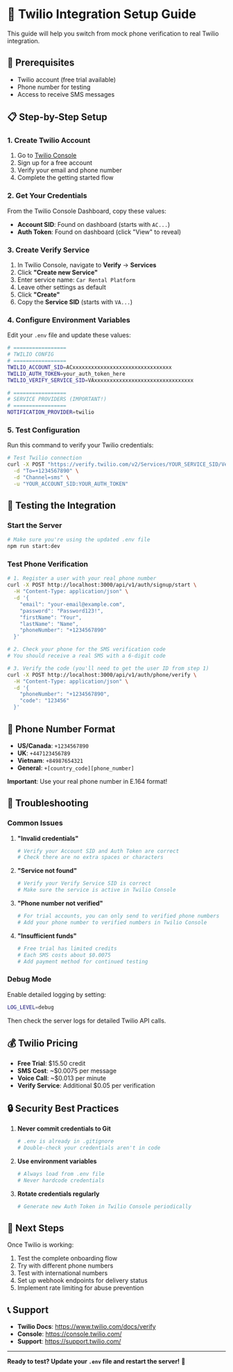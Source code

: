 # 📱 Twilio Integration Setup Guide

This guide will help you switch from mock phone verification to real Twilio integration.

## 🔧 Prerequisites

- Twilio account (free trial available)
- Phone number for testing
- Access to receive SMS messages

## 📋 Step-by-Step Setup

### 1. **Create Twilio Account**

1. Go to [Twilio Console](https://console.twilio.com/)
2. Sign up for a free account
3. Verify your email and phone number
4. Complete the getting started flow

### 2. **Get Your Credentials**

From the Twilio Console Dashboard, copy these values:

- **Account SID**: Found on dashboard (starts with `AC...`)
- **Auth Token**: Found on dashboard (click "View" to reveal)

### 3. **Create Verify Service**

1. In Twilio Console, navigate to **Verify** → **Services**
2. Click **"Create new Service"**
3. Enter service name: `Car Rental Platform`
4. Leave other settings as default
5. Click **"Create"**
6. Copy the **Service SID** (starts with `VA...`)

### 4. **Configure Environment Variables**

Edit your `.env` file and update these values:

```bash
# =================
# TWILIO CONFIG  
# =================
TWILIO_ACCOUNT_SID=ACxxxxxxxxxxxxxxxxxxxxxxxxxxxxxxxx
TWILIO_AUTH_TOKEN=your_auth_token_here
TWILIO_VERIFY_SERVICE_SID=VAxxxxxxxxxxxxxxxxxxxxxxxxxxxxxxxx

# =================
# SERVICE PROVIDERS (IMPORTANT!)
# =================
NOTIFICATION_PROVIDER=twilio
```

### 5. **Test Configuration**

Run this command to verify your Twilio credentials:

```bash
# Test Twilio connection
curl -X POST "https://verify.twilio.com/v2/Services/YOUR_SERVICE_SID/Verifications" \
  -d "To=+1234567890" \
  -d "Channel=sms" \
  -u "YOUR_ACCOUNT_SID:YOUR_AUTH_TOKEN"
```

## 🚀 **Testing the Integration**

### **Start the Server**

```bash
# Make sure you're using the updated .env file
npm run start:dev
```

### **Test Phone Verification**

```bash
# 1. Register a user with your real phone number
curl -X POST http://localhost:3000/api/v1/auth/signup/start \
  -H "Content-Type: application/json" \
  -d '{
    "email": "your-email@example.com",
    "password": "Password123!",
    "firstName": "Your",
    "lastName": "Name",
    "phoneNumber": "+1234567890"
  }'

# 2. Check your phone for the SMS verification code
# You should receive a real SMS with a 6-digit code

# 3. Verify the code (you'll need to get the user ID from step 1)
curl -X POST http://localhost:3000/api/v1/auth/phone/verify \
  -H "Content-Type: application/json" \
  -d '{
    "phoneNumber": "+1234567890",
    "code": "123456"
  }'
```

## 📱 **Phone Number Format**

- **US/Canada**: `+1234567890`
- **UK**: `+447123456789`  
- **Vietnam**: `+84987654321`
- **General**: `+[country_code][phone_number]`

**Important**: Use your real phone number in E.164 format!

## 🔧 **Troubleshooting**

### **Common Issues**

1. **"Invalid credentials"**
   ```bash
   # Verify your Account SID and Auth Token are correct
   # Check there are no extra spaces or characters
   ```

2. **"Service not found"**
   ```bash
   # Verify your Verify Service SID is correct
   # Make sure the service is active in Twilio Console
   ```

3. **"Phone number not verified"**
   ```bash
   # For trial accounts, you can only send to verified phone numbers
   # Add your phone number to verified numbers in Twilio Console
   ```

4. **"Insufficient funds"**
   ```bash
   # Free trial has limited credits
   # Each SMS costs about $0.0075
   # Add payment method for continued testing
   ```

### **Debug Mode**

Enable detailed logging by setting:

```bash
LOG_LEVEL=debug
```

Then check the server logs for detailed Twilio API calls.

## 💰 **Twilio Pricing**

- **Free Trial**: $15.50 credit
- **SMS Cost**: ~$0.0075 per message
- **Voice Call**: ~$0.013 per minute
- **Verify Service**: Additional $0.05 per verification

## 🔒 **Security Best Practices**

1. **Never commit credentials to Git**
   ```bash
   # .env is already in .gitignore
   # Double-check your credentials aren't in code
   ```

2. **Use environment variables**
   ```bash
   # Always load from .env file
   # Never hardcode credentials
   ```

3. **Rotate credentials regularly**
   ```bash
   # Generate new Auth Token in Twilio Console periodically
   ```

## 🎯 **Next Steps**

Once Twilio is working:

1. Test the complete onboarding flow
2. Try with different phone numbers
3. Test with international numbers
4. Set up webhook endpoints for delivery status
5. Implement rate limiting for abuse prevention

## 📞 **Support**

- **Twilio Docs**: https://www.twilio.com/docs/verify
- **Console**: https://console.twilio.com/
- **Support**: https://support.twilio.com/

---

**Ready to test? Update your `.env` file and restart the server!** 🚀
